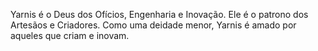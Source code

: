 Yarnis é o Deus dos Ofícios, Engenharia e Inovação. Ele é o patrono dos Artesãos e Criadores. Como uma deidade menor, Yarnis é amado por aqueles que criam e inovam.



